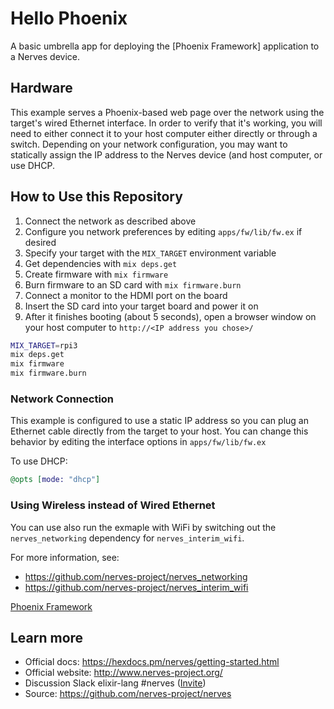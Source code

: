 # Hello Phoenix

A basic umbrella app for deploying the [Phoenix Framework] application to a Nerves device.

## Hardware

This example serves a Phoenix-based web page over the network using the target's wired Ethernet interface.
In order to verify that it's working, you will need to either connect it to your host computer either directly or through a switch.
Depending on your network configuration, you may want to statically assign the IP address to the Nerves device (and host computer, or use DHCP.

## How to Use this Repository

1. Connect the network as described above
2. Configure you network preferences by editing `apps/fw/lib/fw.ex` if desired
3. Specify your target with the `MIX_TARGET` environment variable
4. Get dependencies with `mix deps.get`
5. Create firmware with `mix firmware`
6. Burn firmware to an SD card with `mix firmware.burn`
7. Connect a monitor to the HDMI port on the board
8. Insert the SD card into your target board and power it on
9. After it finishes booting (about 5 seconds), open a browser window on your host computer to `http://<IP address you chose>/`

``` bash
MIX_TARGET=rpi3
mix deps.get
mix firmware
mix firmware.burn
```

### Network Connection

This example is configured to use a static IP address so you can plug an Ethernet cable
directly from the target to your host. You can change this behavior by editing the interface
options in `apps/fw/lib/fw.ex`

To use DHCP:

```elixir
@opts [mode: "dhcp"]
```

### Using Wireless instead of Wired Ethernet

You can use also run the exmaple with WiFi by switching out the `nerves_networking` dependency
for `nerves_interim_wifi`.

For more information, see:

* https://github.com/nerves-project/nerves_networking
* https://github.com/nerves-project/nerves_interim_wifi

[Phoenix Framework](http://www.phoenixframework.org/)

## Learn more

  * Official docs: https://hexdocs.pm/nerves/getting-started.html
  * Official website: http://www.nerves-project.org/
  * Discussion Slack elixir-lang #nerves ([Invite](https://elixir-slackin.herokuapp.com/))
  * Source: https://github.com/nerves-project/nerves

